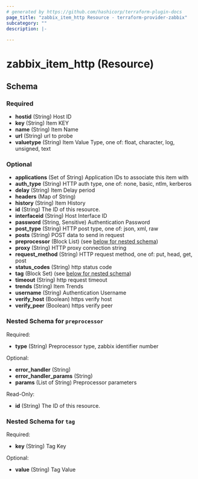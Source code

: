 ```yaml
---
# generated by https://github.com/hashicorp/terraform-plugin-docs
page_title: "zabbix_item_http Resource - terraform-provider-zabbix"
subcategory: ""
description: |-
  
---
```


# zabbix_item_http (Resource)





<!-- schema generated by tfplugindocs -->
## Schema

### Required

- **hostid** (String) Host ID
- **key** (String) Item KEY
- **name** (String) Item Name
- **url** (String) url to probe
- **valuetype** (String) Item Value Type, one of: float, character, log, unsigned, text

### Optional

- **applications** (Set of String) Application IDs to associate this item with
- **auth_type** (String) HTTP auth type, one of: none, basic, ntlm, kerberos
- **delay** (String) Item Delay period
- **headers** (Map of String)
- **history** (String) Item History
- **id** (String) The ID of this resource.
- **interfaceid** (String) Host Interface ID
- **password** (String, Sensitive) Authentication Password
- **post_type** (String) HTTP post type, one of: json, xml, raw
- **posts** (String) POST data to send in request
- **preprocessor** (Block List) (see [below for nested schema](#nestedblock--preprocessor))
- **proxy** (String) HTTP proxy connection string
- **request_method** (String) HTTP request method, one of: put, head, get, post
- **status_codes** (String) http status code
- **tag** (Block Set) (see [below for nested schema](#nestedblock--tag))
- **timeout** (String) http request timeout
- **trends** (String) Item Trends
- **username** (String) Authentication Username
- **verify_host** (Boolean) https verify host
- **verify_peer** (Boolean) https verify peer

<a id="nestedblock--preprocessor"></a>
### Nested Schema for `preprocessor`

Required:

- **type** (String) Preprocessor type, zabbix identifier number

Optional:

- **error_handler** (String)
- **error_handler_params** (String)
- **params** (List of String) Preprocessor parameters

Read-Only:

- **id** (String) The ID of this resource.


<a id="nestedblock--tag"></a>
### Nested Schema for `tag`

Required:

- **key** (String) Tag Key

Optional:

- **value** (String) Tag Value


